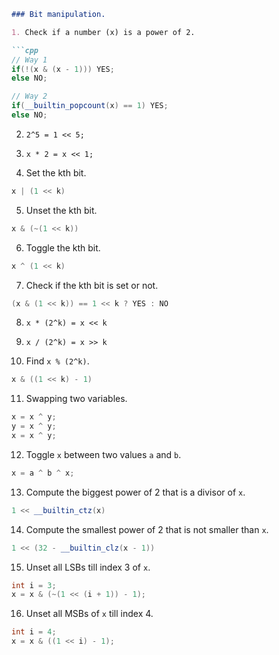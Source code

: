 ```markdown
### Bit manipulation.

1. Check if a number (x) is a power of 2.

```cpp
// Way 1
if(!(x & (x - 1))) YES;
else NO;

// Way 2
if(__builtin_popcount(x) == 1) YES;
else NO;
```

2. `2^5 = 1 << 5;`

3. `x * 2 = x << 1;`

4. Set the kth bit.

```cpp
x | (1 << k)
```

5. Unset the kth bit.

```cpp
x & (~(1 << k))
```

6. Toggle the kth bit.

```cpp
x ^ (1 << k)
```

7. Check if the kth bit is set or not.

```cpp
(x & (1 << k)) == 1 << k ? YES : NO
```

8. `x * (2^k) = x << k`

9. `x / (2^k) = x >> k`

10. Find `x % (2^k)`.

```cpp
x & ((1 << k) - 1)
```

11. Swapping two variables.

```cpp
x = x ^ y;
y = x ^ y;
x = x ^ y;
```

12. Toggle `x` between two values `a` and `b`.

```cpp
x = a ^ b ^ x;
```

13. Compute the biggest power of 2 that is a divisor of `x`.

```cpp
1 << __builtin_ctz(x)
```

14. Compute the smallest power of 2 that is not smaller than `x`.

```cpp
1 << (32 - __builtin_clz(x - 1))
```

15. Unset all LSBs till index 3 of `x`.

```cpp
int i = 3;
x = x & (~(1 << (i + 1)) - 1);
```

16. Unset all MSBs of `x` till index 4.

```cpp
int i = 4;
x = x & ((1 << i) - 1);
```
```
